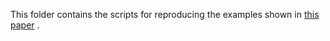 

This folder contains the scripts for reproducing the examples shown in [this paper](https://arxiv.org/abs/2307.05227) . 
